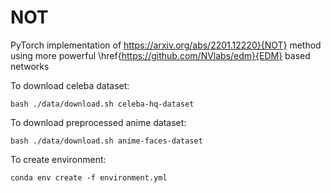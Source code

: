 # NOT

PyTorch implementation of https://arxiv.org/abs/2201.12220}{NOT} method using more powerful \href{https://github.com/NVlabs/edm}{EDM} based networks

To download celeba dataset:

`bash ./data/download.sh celeba-hq-dataset`

To download preprocessed anime dataset:

`bash ./data/download.sh anime-faces-dataset`

To create environment:

`conda env create -f environment.yml`

